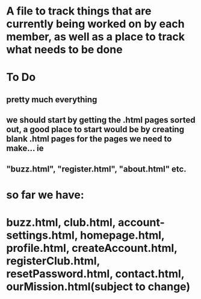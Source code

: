 # A file to track things that are currently being worked on by each member, as well as a place to track what needs to be done

# To Do
## pretty much everything
## we should start by getting the .html pages sorted out, a good place to start would be by creating blank .html pages for the pages we need to make... ie
## "buzz.html", "register.html", "about.html" etc. 

# so far we have:
# buzz.html, club.html, account-settings.html, homepage.html, profile.html, createAccount.html, registerClub.html, resetPassword.html, contact.html, ourMission.html(subject to change)
